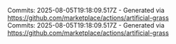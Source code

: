 Commits: 2025-08-05T19:18:09.517Z - Generated via https://github.com/marketplace/actions/artificial-grass
<br>
Commits: 2025-08-05T19:18:09.517Z - Generated via https://github.com/marketplace/actions/artificial-grass
<br>
